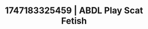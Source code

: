 ---
categories:
- Wet lips
- Erotic photography
- Respectful sex
- Closeness kink
- CPR fetish
image: /assets/images/1747183325459.webp
layout: post
seo:
  description: Featured content with artistic Scat Fetish, ABDL Play. HD images available.
  keywords: Scat Fetish, ABDL Play
  og_image: /assets/images/1747183325459.webp
  schema_type: VisualArtwork
tags:
- '#1747183325459'
- ABDL Play
- Scat Fetish
title: 1747183325459 | ABDL Play Scat Fetish
---